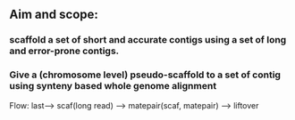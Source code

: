 ## Aim and scope:

### scaffold a set of short and accurate contigs using a set of long and error-prone contigs. 

### Give a (chromosome level) pseudo-scaffold to a set of contig using synteny based whole genome alignment 


Flow: last--> scaf(long read) --> matepair(scaf, matepair) --> liftover
